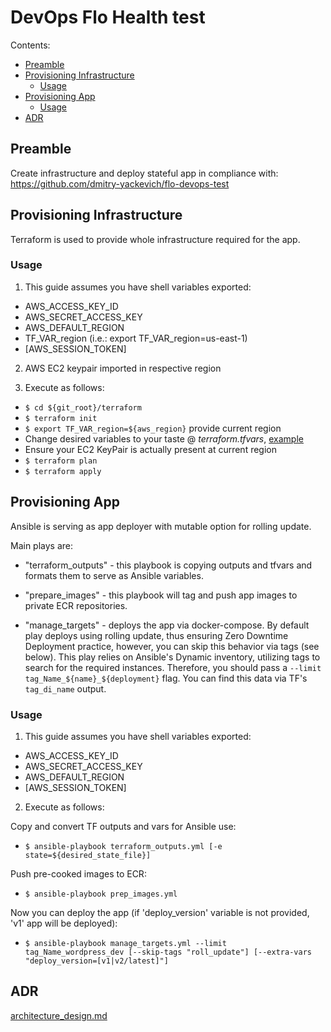 # DevOps Flo Health test

Contents:
* [Preamble](#preamble)
* [Provisioning Infrastructure](#provisioning-infrastructure)
  * [Usage](#provisioning-infrastructure-usage)   
* [Provisioning App](#provisioning-app)
  * [Usage](#provisioning-app-usage)
* [ADR]($adr)


## Preamble

Create infrastructure and deploy stateful app in compliance with:
https://github.com/dmitry-yackevich/flo-devops-test

## Provisioning Infrastructure

Terraform is used to provide whole infrastructure required for the app.

### Usage

1. This guide assumes you have shell variables exported:

  * AWS_ACCESS_KEY_ID
  * AWS_SECRET_ACCESS_KEY
  * AWS_DEFAULT_REGION
  * TF_VAR_region (i.e.: export TF_VAR_region=us-east-1)
  * [AWS_SESSION_TOKEN]


2. AWS EC2 keypair imported in respective region

3. Execute as follows:

  * `$ cd ${git_root}/terraform`
  * `$ terraform init`
  * `$ export TF_VAR_region=${aws_region}` provide current region
  * Change desired variables to your taste @ *terraform.tfvars*, [example](terraform/terraform.tfvars)
  * Ensure your EC2 KeyPair is actually present at current region
  * `$ terraform plan`
  * `$ terraform apply`

## Provisioning App

Ansible is serving as app deployer with mutable option for rolling update.


Main plays are:

 * "terraform_outputs" - this playbook is copying outputs and tfvars and formats them to serve as Ansible variables.

 * "prepare_images" - this playbook will tag and push app images to private ECR repositories.

 * "manage_targets" - deploys the app via docker-compose. By default play deploys using rolling update, thus ensuring Zero Downtime Deployment practice, however, you can skip this behavior via tags (see below). This play relies on Ansible's Dynamic inventory, utilizing tags to search for the required instances. Therefore, you should pass a `--limit tag_Name_${name}_${deployment}` flag. You can find this data via TF's `tag_di_name` output.

### Usage

1. This guide assumes you have shell variables exported:

  * AWS_ACCESS_KEY_ID
  * AWS_SECRET_ACCESS_KEY
  * AWS_DEFAULT_REGION
  * [AWS_SESSION_TOKEN]


2. Execute as follows:

Copy and convert TF outputs and vars for Ansible use:
* `$ ansible-playbook terraform_outputs.yml [-e state=${desired_state_file}]`

Push pre-cooked images to ECR:
* `$ ansible-playbook prep_images.yml`

Now you can deploy the app (if 'deploy_version' variable is not provided, 'v1' app will be deployed):
* `$ ansible-playbook manage_targets.yml --limit tag_Name_wordpress_dev [--skip-tags "roll_update"] [--extra-vars "deploy_version=[v1|v2/latest]"]`


## ADR

[architecture_design.md](adr/architecture_design.md)
